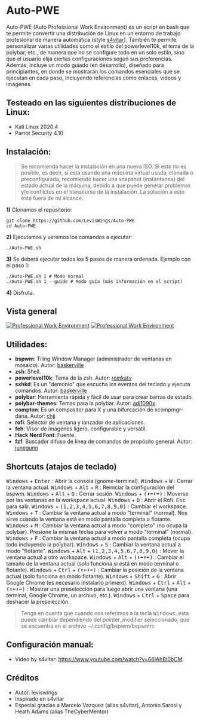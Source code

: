 # Auto-PWE
Auto-PWE (Auto Professional Work Environment) es un script en bash que te permite convertir una distribución de Linux en un entorno de trabajo profesional de manera automática (style [s4vitar](https://youtu.be/66IAhBI0bCM)). También te permite personalizar varias utilidades como el estilo del powerlevel10k, el tema de la polybar, etc., de manera que no se configure todo en un solo estilo, sino que el usuario elija ciertas configuraciones según sus preferencias. Además, incluye un modo guiado (en desarrollo), diseñado para principiantes, en donde se mostrarán los comandos esenciales que se ejecutan en cada paso, incluyendo referencias como enlaces, videos y imágenes.
## Testeado en las siguientes distribuciones de Linux:
- Kali Linux 2020.4
- Parrot Security 4.10
## Instalación:
> Se recomienda hacer la instalación en una nueva ISO. Si esto no es posible, es decir, si está usando una máquina virtual usada, clonada o preconfigurada, recomiendo hacer una snapshot (instántanea) del estado actual de la máquina, debido a que puede generar problemas y/o conflictos en el transcurso de la instalación. La solución a esto está fuera de mi alcance.

**1)** Clonamos el repositorio:
```
git clone https://github.com/LevisWings/Auto-PWE
cd Auto-PWE
```
**2)** Ejecutamos y veremos los comandos a ejecutar:
```
./Auto-PWE.sh
```
**3)** Se deberá ejecutar todos los 5 pasos de manera ordenada. Ejemplo con el paso 1:
```
./Auto-PWE.sh 1 # Modo normal
./Auto-PWE.sh 1 --guide # Modo guía (más información en el script)
```

**4)** Disfruta.
## Vista general
[![Professional Work Environment](https://github.com/LevisWings/Auto-PWE/blob/main/GeneralView/WorkEnvironment.png?raw=true "Professional Work Environment")](https://github.com/LevisWings/Auto-PWE/blob/main/GeneralView/WorkEnvironment.png?raw=true "Professional Work Environment")
[![Professional Work Environment](https://github.com/LevisWings/Auto-PWE/blob/main/GeneralView/Overview.png?raw=true "Overview")](https://github.com/LevisWings/Auto-PWE/blob/main/GeneralView/Overview.png?raw=true "Overview")
## Utilidades:
- **bspwm**: Tiling Window Manager (administrador de ventanas en mosaico). Autor: [baskerville](https://github.com/baskerville)
- **zsh**: Shell.
- **powerlevel10k**: Tema de la zsh. Autor: [romkatv](https://github.com/romkatv)
- **sxhkd**: Es un "demonio" que escucha los eventos del teclado y ejecuta comandos. Autor: [baskerville](https://github.com/baskerville)
- **polybar**: Herramienta rápida y fácil de usar para crear barras de estado.
- **polybar-themes**: Temas para la polybar. Autor: [adi1090x](https://github.com/adi1090x)
- **compton**: Es un compositor para X y una bifurcación de xcompmgr-dana. Autor: [chjj](https://github.com/chjj)
- **rofi**: Selector de ventana y lanzador de aplicaciones.
- **feh**: Visor de imágenes ligero, configurable y versátil.
- **Hack Nerd Font**: Fuente.
- **fzf**: Buscador difuso de línea de comandos de propósito general. Autor: [junegunn](https://github.com/junegunn)
## Shortcuts (atajos de teclado)
<kbd>Windows</kbd> + <kbd>Enter</kbd> : Abrir la consola (gnome-terminal).
<kbd>Windows</kbd> + <kbd>W</kbd> : Cerrar la ventana actual.
<kbd>Windows</kbd> + <kbd>Alt</kbd> + <kbd>R</kbd> : Reiniciar la configuración del bspwm.
<kbd>Windows</kbd> + <kbd>Alt</kbd> + <kbd>Q</kbd> : Cerrar sesión.
<kbd>Windows</kbd> + <kbd>(⬆⬅⬇➡)</kbd> : Moverse por las ventanas en la workspace actual.
<kbd>Windows</kbd> + <kbd>D</kbd> : Abrir el Rofi. <kbd>Esc</kbd> para salir.
<kbd>Windows</kbd> + <kbd>(1,2,3,4,5,6,7,8,9,0)</kbd> : Cambiar el workspace.
<kbd>Windows</kbd> + <kbd>T</kbd> : Cambiar la ventana actual a modo "terminal" (normal). Nos sirve cuando la ventana está en modo pantalla completa o flotante.
<kbd>Windows</kbd> + <kbd>M</kbd> : Cambiar la ventana actual a modo "completo" (no ocupa la polybar). Presione la mismas teclas para volver a modo "terminal" (normal).
<kbd>Windows</kbd> + <kbd>F</kbd> : Cambiar la ventana actual a modo pantalla completa (ocupa todo incluyendo la polybar).
<kbd>Windows</kbd> + <kbd>S</kbd> : Cambiar la ventana actual a modo "flotante".
<kbd>Windows</kbd> + <kbd>Alt</kbd> + <kbd>(1,2,3,4,5,6,7,8,9,0)</kbd> : Mover la ventana actual a otro workspace.
<kbd>Windows</kbd> + <kbd>Alt</kbd> + <kbd>(⬆⬅⬇➡)</kbd> : Cambiar el tamaño de la ventana actual (solo funciona si está en modo terminal o flotante).
<kbd>Windows</kbd> + <kbd>Ctrl</kbd> + <kbd>(⬆⬅⬇➡)</kbd> : Cambiar la posición de la ventana actual (solo funciona en modo flotante).
<kbd>Windows</kbd> + <kbd>Shift</kbd> + <kbd>G</kbd> : Abrir Google Chrome (es necesario instalarlo primero).
<kbd>Windows</kbd> + <kbd>Ctrl</kbd> + <kbd>Alt</kbd> + <kbd>(⬆⬅⬇➡)</kbd> : Mostrar una preselección para luego abrir una ventana (una terminal, Google Chrome, un archivo, etc.). <kbd>Windows</kbd> + <kbd>Ctrl</kbd> + <kbd>Space</kbd> para deshacer la preselección.

> Tenga en cuenta que cuando nos referimos a la tecla <kbd>Windows</kbd>, esta puede cambiar dependiendo del pointer_modifier seleccionado, que se encuentra en el archivo ~/.config/bspwm/bspwmrc

## Configuración manual:
- Video by s4vitar: https://www.youtube.com/watch?v=66IAhBI0bCM
## Créditos
- Autor: leviswings
- Inspirado en s4vitar
- Especial gracias a Marcelo Vazquez (alias s4vitar), Antonio Sarosi y Heath Adams (alias TheCyberMentor)
